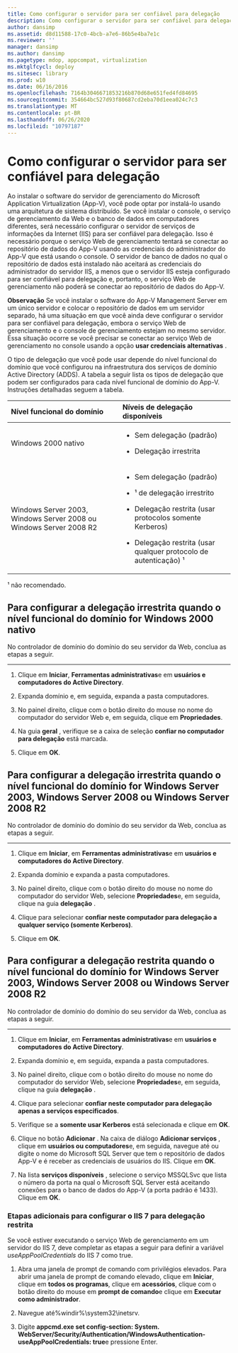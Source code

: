 ```yaml
---
title: Como configurar o servidor para ser confiável para delegação
description: Como configurar o servidor para ser confiável para delegação
author: dansimp
ms.assetid: d8d11588-17c0-4bcb-a7e6-86b5e4ba7e1c
ms.reviewer: ''
manager: dansimp
ms.author: dansimp
ms.pagetype: mdop, appcompat, virtualization
ms.mktglfcycl: deploy
ms.sitesec: library
ms.prod: w10
ms.date: 06/16/2016
ms.openlocfilehash: 7164b3046671853216b870d68e651fed4fd84695
ms.sourcegitcommit: 354664bc527d93f80687cd2eba70d1eea024c7c3
ms.translationtype: MT
ms.contentlocale: pt-BR
ms.lasthandoff: 06/26/2020
ms.locfileid: "10797187"
---
```

# Como configurar o servidor para ser confiável para delegação


Ao instalar o software do servidor de gerenciamento do Microsoft Application Virtualization (App-V), você pode optar por instalá-lo usando uma arquitetura de sistema distribuído. Se você instalar o console, o serviço de gerenciamento da Web e o banco de dados em computadores diferentes, será necessário configurar o servidor de serviços de informações da Internet (IIS) para ser confiável para delegação. Isso é necessário porque o serviço Web de gerenciamento tentará se conectar ao repositório de dados do App-V usando as credenciais do administrador do App-V que está usando o console. O servidor de banco de dados no qual o repositório de dados está instalado não aceitará as credenciais do administrador do servidor IIS, a menos que o servidor IIS esteja configurado para ser confiável para delegação e, portanto, o serviço Web de gerenciamento não poderá se conectar ao repositório de dados do App-V.

**Observação**  Se você instalar o software do App-V Management Server em um único servidor e colocar o repositório de dados em um servidor separado, há uma situação em que você ainda deve configurar o servidor para ser confiável para delegação, embora o serviço Web de gerenciamento e o console de gerenciamento estejam no mesmo servidor. Essa situação ocorre se você precisar se conectar ao serviço Web de gerenciamento no console usando a opção **usar credenciais alternativas** .

 

O tipo de delegação que você pode usar depende do nível funcional do domínio que você configurou na infraestrutura dos serviços de domínio Active Directory (ADDS). A tabela a seguir lista os tipos de delegação que podem ser configurados para cada nível funcional de domínio do App-V. Instruções detalhadas seguem a tabela.

<table>
<colgroup>
<col width="50%" />
<col width="50%" />
</colgroup>
<thead>
<tr class="header">
<th align="left">Nível funcional do domínio</th>
<th align="left">Níveis de delegação disponíveis</th>
</tr>
</thead>
<tbody>
<tr class="odd">
<td align="left"><p>Windows 2000 nativo</p></td>
<td align="left"><ul>
<li><p>Sem delegação (padrão)</p></li>
<li><p>Delegação irrestrita</p></li>
</ul></td>
</tr>
<tr class="even">
<td align="left"><p>Windows Server 2003, Windows Server 2008 ou Windows Server 2008 R2</p></td>
<td align="left"><ul>
<li><p>Sem delegação (padrão)</p></li>
<li><p>¹ de delegação irrestrito</p></li>
<li><p>Delegação restrita (usar protocolos somente Kerberos)</p></li>
<li><p>Delegação restrita (usar qualquer protocolo de autenticação) ¹</p></li>
</ul></td>
</tr>
</tbody>
</table>

 

¹ não recomendado.

## Para configurar a delegação irrestrita quando o nível funcional do domínio for Windows 2000 nativo


No controlador de domínio do domínio do seu servidor da Web, conclua as etapas a seguir.

****

1.  Clique em **Iniciar**, **Ferramentas administrativas**e em **usuários e computadores do Active Directory**.

2.  Expanda domínio e, em seguida, expanda a pasta computadores.

3.  No painel direito, clique com o botão direito do mouse no nome do computador do servidor Web e, em seguida, clique em **Propriedades**.

4.  Na guia **geral** , verifique se a caixa de seleção **confiar no computador para delegação** está marcada.

5.  Clique em **OK**.

## Para configurar a delegação irrestrita quando o nível funcional do domínio for Windows Server 2003, Windows Server 2008 ou Windows Server 2008 R2


No controlador de domínio do domínio do seu servidor da Web, conclua as etapas a seguir.

****

1.  Clique em **Iniciar**, em **Ferramentas administrativas**e em **usuários e computadores do Active Directory**.

2.  Expanda domínio e expanda a pasta computadores.

3.  No painel direito, clique com o botão direito do mouse no nome do computador do servidor Web, selecione **Propriedades**e, em seguida, clique na guia **delegação** .

4.  Clique para selecionar **confiar neste computador para delegação a qualquer serviço (somente Kerberos)**.

5.  Clique em **OK**.

## Para configurar a delegação restrita quando o nível funcional do domínio for Windows Server 2003, Windows Server 2008 ou Windows Server 2008 R2


No controlador de domínio do domínio do seu servidor da Web, conclua as etapas a seguir.

****

1.  Clique em **Iniciar**, em **Ferramentas administrativas**e em **usuários e computadores do Active Directory**.

2.  Expanda domínio e, em seguida, expanda a pasta computadores.

3.  No painel direito, clique com o botão direito do mouse no nome do computador do servidor Web, selecione **Propriedades**e, em seguida, clique na guia **delegação** .

4.  Clique para selecionar **confiar neste computador para delegação apenas a serviços especificados**.

5.  Verifique se a **somente usar Kerberos** está selecionada e clique em **OK**.

6.  Clique no botão **Adicionar** . Na caixa de diálogo **Adicionar serviços** , clique em **usuários ou computadores**e, em seguida, navegue até ou digite o nome do Microsoft SQL Server que tem o repositório de dados App-V e é receber as credenciais de usuários do IIS. Clique em **OK**.

7.  Na lista **serviços disponíveis** , selecione o serviço MSSQLSvc que lista o número da porta na qual o Microsoft SQL Server está aceitando conexões para o banco de dados do App-V (a porta padrão é 1433). Clique em **OK**.

### Etapas adicionais para configurar o IIS 7 para delegação restrita

Se você estiver executando o serviço Web de gerenciamento em um servidor do IIS 7, deve completar as etapas a seguir para definir a variável *useAppPoolCredentials* do IIS 7 como true.

1.  Abra uma janela de prompt de comando com privilégios elevados. Para abrir uma janela de prompt de comando elevado, clique em **Iniciar**, clique em **todos os programas**, clique em **acessórios**, clique com o botão direito do mouse em **prompt de comando**e clique em **Executar como administrador**.

2.  Navegue até%windir%\\system32\\inetsrv.

3.  Digite **appcmd.exe set config-section: System. WebServer/Security/Authentication/WindowsAuthentication-useAppPoolCredentials: true**e pressione Enter.

 

 





